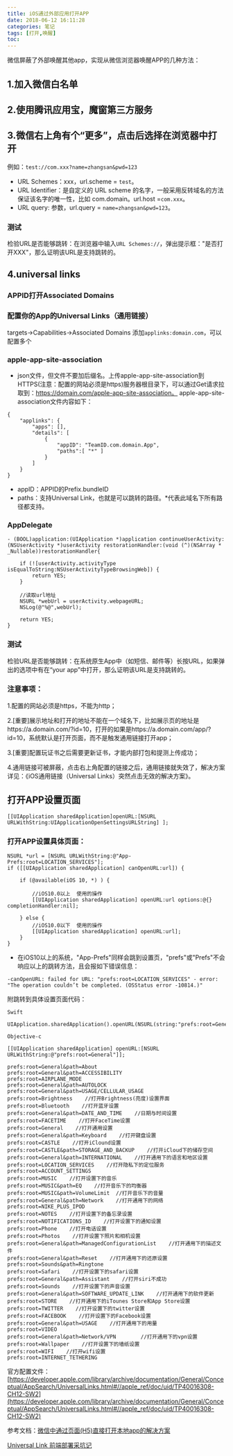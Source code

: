 ```yaml
---
title: iOS通过外部应用打开APP
date: 2018-06-12 16:11:28
categories: 笔记
tags: [打开,唤醒]
toc:
---
```


微信屏蔽了外部唤醒其他app，实现从微信浏览器唤醒APP的几种方法：
## 1.加入微信白名单
## 2.使用腾讯应用宝，魔窗第三方服务
## 3.微信右上角有个“更多”，点击后选择在浏览器中打开
<!--more-->
例如：`test://com.xxx?name=zhangsan&pwd=123`
* URL Schemes：xxx，url.scheme = `test`。
* URL Identifier：是自定义的 URL scheme 的名字，一般采用反转域名的方法保证该名字的唯一性，比如 com.domain。url.host =`com.xxx`。
* URL query: 参数，url.query = `name=zhangsan&pwd=123`。
### 测试
检验URL是否能够跳转：在浏览器中输入`URL Schemes://`，弹出提示框："是否打开XXX"，那么证明该URL是支持跳转的。

## 4.universal links
### APPID打开Associated Domains

### 配置你的App的Universal Links（通用链接）
 targets->Capabilities->Associated Domains
 添加`applinks:domain.com`，可以配置多个

### apple-app-site-association
* json文件，但文件不要加后缀名。上传apple-app-site-association到HTTPS(注意：配置的网站必须是https)服务器根目录下，可以通过Get请求拉取到：https://domain.com/apple-app-site-association。
apple-app-site-association文件内容如下：
```
{
    "applinks": {
        "apps": [],
        "details": [
            {
                "appID": "TeamID.com.domain.App",
                "paths":[ "*" ]
            }
        ]
    }
}
```

* appID：APPID的Prefix.bundleID
* paths：支持Universal Link，也就是可以跳转的路径。*代表此域名下所有路径都支持。

### AppDelegate
```
- (BOOL)application:(UIApplication *)application continueUserActivity:(NSUserActivity *)userActivity restorationHandler:(void (^)(NSArray * _Nullable))restorationHandler{

    if (![userActivity.activityType isEqualToString:NSUserActivityTypeBrowsingWeb]) {
        return YES;
    }

    //读取url地址
    NSURL *webUrl = userActivity.webpageURL;
    NSLog(@"%@",webUrl);

    return YES;
}
```

### 测试
检验URL是否能够跳转：在系统原生App中（如短信、邮件等）长按URL，如果弹出的选项中有在“your app”中打开，那么证明该URL是支持跳转的。

### 注意事项：
1.配置的网站必须是https，不能为http；

2.[重要]展示地址和打开的地址不能在一个域名下，比如展示页的地址是https://a.domain.com/?id=10，打开的如果是https://a.domain.com/app/?id=10，系统默认是打开页面，而不是触发通用链接打开app；

3.[重要]配置玩证书之后需要更新证书，才能内部打包和提测上传成功；

4.通用链接可被屏蔽，点击右上角配置的链接之后，通用链接就失效了，解决方案详见：《iOS通用链接（Universal Links）突然点击无效的解决方案》。

## 打开APP设置页面
```
[[UIApplication sharedApplication]openURL:[NSURL URLWithString:UIApplicationOpenSettingsURLString] ];
```

### 打开APP设置具体页面：
```
NSURL *url = [NSURL URLWithString:@"App-Prefs:root=LOCATION_SERVICES"];
if ([[UIApplication sharedApplication] canOpenURL:url]) {

    if (@available(iOS 10, *) ) {

        //iOS10.0以上  使用的操作
        [[UIApplication sharedApplication] openURL:url options:@{} completionHandler:nil];

    } else {
        //iOS10.0以下  使用的操作
        [[UIApplication sharedApplication] openURL:url];
    }
}
```

* 在iOS10以上的系统，"App-Prefs"同样会跳到设置页，"prefs"或"Prefs"不会响应以上的跳转方法，且会报如下错误信息：
```
-canOpenURL: failed for URL: "prefs:root=LOCATION_SERVICES" - error: "The operation couldn’t be completed. (OSStatus error -10814.)"
```

附跳转到具体设置页面代码：
```
Swift

UIApplication.sharedApplication().openURL(NSURL(string:"prefs:root=General")!)
```

```
Objective-c

[[UIApplication sharedApplication] openURL:[NSURL URLWithString:@"prefs:root=General"]];

prefs:root=General&path=About
prefs:root=General&path=ACCESSIBILITY
prefs:root=AIRPLANE_MODE
prefs:root=General&path=AUTOLOCK
prefs:root=General&path=USAGE/CELLULAR_USAGE
prefs:root=Brightness    //打开Brightness(亮度)设置界面
prefs:root=Bluetooth    //打开蓝牙设置
prefs:root=General&path=DATE_AND_TIME    //日期与时间设置
prefs:root=FACETIME    //打开FaceTime设置
prefs:root=General    //打开通用设置
prefs:root=General&path=Keyboard    //打开键盘设置
prefs:root=CASTLE    //打开iClound设置
prefs:root=CASTLE&path=STORAGE_AND_BACKUP    //打开iCloud下的储存空间
prefs:root=General&path=INTERNATIONAL    //打开通用下的语言和地区设置
prefs:root=LOCATION_SERVICES    //打开隐私下的定位服务
prefs:root=ACCOUNT_SETTINGS
prefs:root=MUSIC    //打开设置下的音乐
prefs:root=MUSIC&path=EQ    //打开音乐下的均衡器
prefs:root=MUSIC&path=VolumeLimit  //打开音乐下的音量
prefs:root=General&path=Network    //打开通用下的网络
prefs:root=NIKE_PLUS_IPOD
prefs:root=NOTES    //打开设置下的备忘录设置
prefs:root=NOTIFICATIONS_ID    //打开设置下的通知设置
prefs:root=Phone    //打开电话设置
prefs:root=Photos    //打开设置下照片和相机设置
prefs:root=General&path=ManagedConfigurationList    //打开通用下的描述文件
prefs:root=General&path=Reset    //打开通用下的还原设置
prefs:root=Sounds&path=Ringtone
prefs:root=Safari    //打开设置下的safari设置
prefs:root=General&path=Assistant    //打开siri不成功
prefs:root=Sounds    //打开设置下的声音设置
prefs:root=General&path=SOFTWARE_UPDATE_LINK    //打开通用下的软件更新
prefs:root=STORE    //打开通用下的iTounes Store和App Store设置
prefs:root=TWITTER    //打开设置下的twitter设置
prefs:root=FACEBOOK    //打开设置下的Facebook设置
prefs:root=General&path=USAGE    //打开通用下的用量
prefs:root=VIDEO
prefs:root=General&path=Network/VPN        //打开通用下的vpn设置
prefs:root=Wallpaper    //打开设置下的墙纸设置
prefs:root=WIFI    //打开wifi设置
prefs:root=INTERNET_TETHERING
```



官方配置文件：[https://developer.apple.com/library/archive/documentation/General/Conceptual/AppSearch/UniversalLinks.html#//apple_ref/doc/uid/TP40016308-CH12-SW2](https://developer.apple.com/library/archive/documentation/General/Conceptual/AppSearch/UniversalLinks.html#//apple_ref/doc/uid/TP40016308-CH12-SW2)

参考文档：[微信中通过页面(H5)直接打开本地app的解决方案](https://www.cnblogs.com/vipstone/p/7496008.html?utm_source=tuicool&utm_medium=referral)

[Universal Link 前端部署采坑记](http://www.cocoachina.com/ios/20170904/20463.html)
